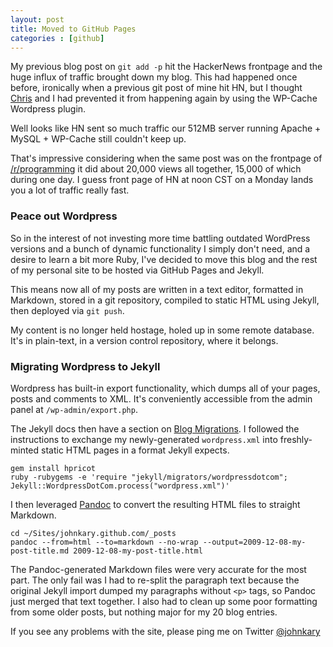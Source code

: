 ```yaml
---
layout: post
title: Moved to GitHub Pages
categories : [github]
---
```

My previous blog post on `git add -p` hit the HackerNews frontpage and the huge influx of traffic brought down my blog. This had happened once before, ironically when a previous git post of mine hit HN, but I thought [Chris](http://twitter.com/tidrion) and I had prevented it from happening again by using the WP-Cache Wordpress plugin.

Well looks like HN sent so much traffic our 512MB server running Apache + MySQL + WP-Cache still couldn't keep up.

That's impressive considering when the same post was on the frontpage of [/r/programming](http://reddit.com/r/programming) it did about 20,000 views all together, 15,000 of which during one day. I guess front page of HN at noon CST on a Monday lands you a lot of traffic really fast.

### Peace out Wordpress ###

So in the interest of not investing more time battling outdated WordPress versions and a bunch of dynamic functionality I simply don't need, and a desire to learn a bit more Ruby, I've decided to move this blog and the rest of my personal site to be hosted via GitHub Pages and Jekyll.

This means now all of my posts are written in a text editor, formatted in Markdown, stored in a git repository, compiled to static HTML using Jekyll, then deployed via `git push`.

My content is no longer held hostage, holed up in some remote database. It's in plain-text, in a version control repository, where it belongs.

### Migrating Wordpress to Jekyll ###

Wordpress has built-in export functionality, which dumps all of your pages, posts and comments to XML. It's conveniently accessible from the admin panel at `/wp-admin/export.php`.

The Jekyll docs then have a section on [Blog Migrations](https://github.com/mojombo/jekyll/wiki/blog-migrations). I followed the instructions to exchange my newly-generated `wordpress.xml` into freshly-minted static HTML pages in a format Jekyll expects.

    gem install hpricot
    ruby -rubygems -e 'require "jekyll/migrators/wordpressdotcom"; Jekyll::WordpressDotCom.process("wordpress.xml")'

I then leveraged [Pandoc](http://johnmacfarlane.net/pandoc/) to convert the resulting HTML files to straight Markdown.

    cd ~/Sites/johnkary.github.com/_posts
    pandoc --from=html --to=markdown --no-wrap --output=2009-12-08-my-post-title.md 2009-12-08-my-post-title.html

The Pandoc-generated Markdown files were very accurate for the most part. The only fail was I had to re-split the paragraph text because the original Jekyll import dumped my paragraphs without `<p>` tags, so Pandoc just merged that text together. I also had to clean up some poor formatting from some older posts, but nothing major for my 20 blog entries.

If you see any problems with the site, please ping me on Twitter [@johnkary](http://twitter.com/johnkary)
